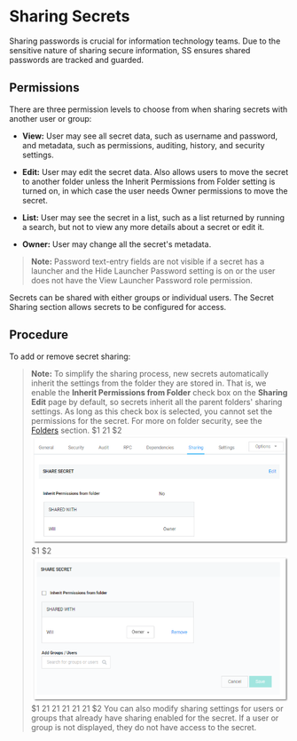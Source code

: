 [title]: # (Sharing Secrets)
[tags]: # (Share Secret)
[priority]: # (1000)

# Sharing Secrets

Sharing passwords is crucial for information technology teams. Due to the sensitive nature of sharing secure information, SS ensures shared passwords are tracked and guarded.

## Permissions

There are three permission levels to choose from when sharing secrets with another user or group:

- **View:** User may see all secret data, such as username and password, and metadata, such as permissions, auditing, history, and security settings.

- **Edit:** User may edit the secret data. Also allows users to move the secret to another folder unless the Inherit Permissions from Folder setting is turned on, in which case the user needs Owner permissions to move the secret.

- **List:** User may see the secret in a list, such as a list returned by running a search, but not to view any more details about a secret or edit it.

- **Owner:** User may change all the secret's metadata.

> **Note:** Password text-entry fields are not visible if a secret has a launcher and the Hide Launcher Password setting is on or the user does not have the View Launcher Password role permission.

Secrets can be shared with either groups or individual users. The Secret Sharing section allows secrets to be configured for access.

## Procedure

To add or remove secret sharing:

> **Note:** To simplify the sharing process, new secrets automatically inherit the settings from the folder they are stored in. That is, we enable the **Inherit Permissions from Folder** check box on the **Sharing Edit** page by default, so secrets inherit all the parent folders' sharing settings. As long as this check box is selected, you cannot set the permissions for the secret. For more on folder security, see the [Folders](../../../secret-folders/index.md) section.
$1
$2$1
$2
   ![1556740541839](images/1556740541839.png)
$1
$2
   ![1556740706807](images/1556740706807.png)
$1
$2$1
$2$1
$2$1
$2$1
$2$1
$2
You can also modify sharing settings for users or groups that already have sharing enabled for the secret. If a user or group is not displayed, they do not have access to the secret.
